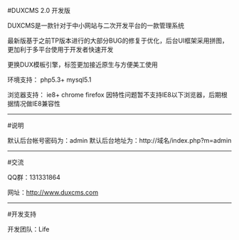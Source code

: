 #DUXCMS 2.0 开发版

DUXCMS是一款针对于中小网站与二次开发平台的一款管理系统

最新版基于之前TP版本进行的大部分BUG的修复于优化，后台UI框架采用拼图，更加利于多平台使用于开发者快速开发

更换DUX模板引擎，标签更加接近原生与方便美工使用

环境支持：
php5.3+
mysql5.1

浏览器支持：
ie8+ chrome firefox 
因特性问题暂不支持IE8以下浏览器，后期根据情况做IE8兼容性

----

#说明

默认后台帐号密码为：admin
默认后台地址为：http://域名/index.php?m=admin

----

#交流

QQ群：131331864
 	
网址：http://www.duxcms.com

----

#开发支持

开发团队：Life